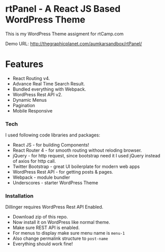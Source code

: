 # rtPanel - A React JS Based WordPress Theme

This is my WordPress Theme assigment for rtCamp.com 

Demo URL: http://thegraphicplanet.com/aumkarsandbox/rtPanel/

# Features

  - React Routing v4.
  - Advance Real Time Search Result.
  - Bundled everything with Webpack.
  - WordPress Rest API v2.
  - Dynamic Menus
  - Pagination
  - Mobile Responsive
  
### Tech

I used following code libraries and packages:

* React JS - for building Components!
* React Router 4 - for smooth routing without reloding browser.
* jQuery - for http request, since bootstrap need it I used jQuery instead of axios for http call.
* Twitter Bootstrap - great UI boilerplate for modern web apps
* WordPress Rest API - for getting posts & pages.
* Webpack - module bundler
* Underscores - starter WordPress Theme


### Installation

Dillinger requires WordPress Rest API Enabled.

  - Download zip of this repo.
  - Now install it on WordPress like normal theme.
  - Make sure REST API is enabled.
  - For menus to display make sure menu name is `menu-1`
  - Also change permalink structure to `post-name`
  - Everything should work fine!

